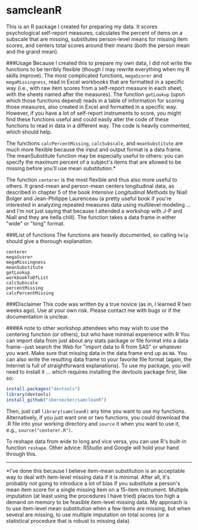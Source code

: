 # samcleanR
This is an R package I created for preparing my data. It scores psychological self-report measures, calculates the percent of items on a subscale that are missing, substitutes person-level means for missing item scores, and centers total scores around their means (both the person mean and the grand mean). 

###Usage
Because I created this to prepare my own data, I did not write the functions to be terribly flexible (though I may rewrite everything when my R skills improve). The most complicated functions, `megaScorer` and `megaMissingness`, read in Excel workbooks that are formatted in a specific way (i.e., with raw item scores from a self-report measure in each sheet, with the sheets named after the measures). The function `getLookup` (upon which those functions depend) reads in a table of information for scoring those measures, also created in Excel and formatted in a specific way. However, if you have a lot of self-report instruments to score, you might find these functions useful and could easily alter the code of these functions to read in data in a different way. The code is heavily commented, which should help. 

The functions `calcPercentMissing`, `calcSubscale`, and `meanSubstitute` are much more flexible because the input and output format is a data frame. The meanSubstitute function may be especially useful to others: you can specify the maximum percent of a subject's items that are allowed to be missing before you'll use mean substitution.\* 

The function `centerer` is the most flexible and thus also more useful to others. It grand-mean and person-mean centers longitudinal data, as described in chapter 5 of the book *Intensive Longitudinal Methods* by Niall Bolger and Jean-Philippe Laurenceau (a pretty useful book if you're interested in analyzing repeated measures data using multilevel modeling ... and I'm not just saying that because I attended a workshop with J-P and Niall and they are hella chill). The function takes a data frame in either "wide" or "long" format. 

###List of functions
The functions are heavily documented, so calling `help` should give a thorough explanation. 
```
centerer
megaScorer
megaMissingness
meanSubstitute
getLookup
workbookToDfList
calcSubscale
percentMissing
calcPercentMissing
```
###Disclaimer
This code was written by a true novice (as in, I learned R two weeks ago). Use at your own risk. Please contact me with bugs or if the documentation is unclear. 

####A note to other workshop attendees who may wish to use the centering function (or others), but who have minimal experience with R
You can import data from just about any stats package or file format into a data frame--just search the Web for "import data to R from SAS" or whatever you want. Make sure that missing data in the data frame end up as `NA`. You can also write the resulting data frame to your favorite file format (again, the Internet is full of straightforward explanations). To use my package, you will need to install it ... which requires installing the devtools package first, like so: 
```r
install.packages("devtools")
library(devtools)
install_github("sbernecker/samcleanR")
```
Then, just call `library(samcleanR)` any time you want to use my functions. Alternatively, if you just want one or two functions, you could download the .R file into your working directory and `source` it when you want to use it, e.g., `source("centerer.R")`.

To reshape data from wide to long and vice versa, you can use R's built-in function `reshape`. Other advice: RStudio and Google will hold your hand through this. 
***
\*I've done this because I believe item-mean substitution is an acceptable way to deal with item-level missing data if it is minimal. After all, it's probably not going to introduce a lot of bias if you substitute a person's mean item score for a single missing item on a 15-item instrument. Multiple imputation (at least using the procedures I have tried) places too high a demand on memory to be feasible item-level missing data. My approach is to use item-level mean substitution when a few items are missing, but when several are missing, to use multiple imputation on total scores (or a statistical procedure that is robust to missing data). 


